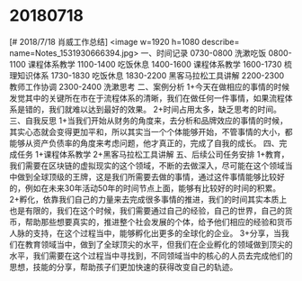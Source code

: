 # 20180718

[# 2018/7/18 肖威工作总结]
<image w=1920 h=1080 describe= name=Notes_1531930666394.jpg>
一、时间记录
0730-0800 洗漱吃饭
0800-1100 课程体系教学
1100-1400 吃饭休息
1400-1600 课程体系教学
1600-1730 梳理知识体系
1730-1830 吃饭休息
1830-2200 黑客马拉松工具讲解
2200-2300 教师工作协调
2300-2400 洗漱思考
二、案例分析
1+今天在做相应的事情的时候发觉其中的关键所在市在于流程体系的清晰，我们在做任何一件事情，如果流程体系是错的，我们就难以达到最好的效果。
2+时间占用太多，缺乏思考的时间。
三、自我反思
1+当我们开始从财务的角度来，去分析和品牌效应的事情的时候，其实心态就会变得更加平和，所以其实当一个个体能够开始，不管事情的大小，都能够从资产负债率的角度来考虑问题，他才真正的，完成了自我的成长。
四、完成任务
1+课程体系教学
2+黑客马拉松工具讲解
五、后续公司任务安排
1+教育，我们需要在区块链的虚拟现实的这个领域，不断的去做深入，尽可能在这个领域当中做到全球顶级的王牌，这是我们所需要去做的事情，通过这件事情能够比较好的，例如在未来30年活动50年的时间节点上面，能够有比较好的时间的积累。
2+孵化，依靠我们自己的力量来去完成很多事情的推进，我们的时间其实本质上也是有限的，我们在这个时候，我们需要通过自己的经验，自己的世界，自己的货币，帮助那些想要真实的，推进整个社会发展的个体，给予他们相应的经验和货币人脉的支持，在这个过程当中，能够孵化出更多的全球化的企业。
3+分享，当我们在教育领域当中，做到了全球顶尖的水平，但我们在企业孵化的领域做到顶尖的水平，我们需要在这个过程当中寻找到，不同领域当中的核心的人员去完成他们的思想，技能的分享，帮助孩子们更加快速的获得改变自己的轨迹。

